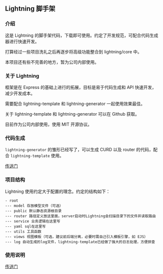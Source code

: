 ## Lightning 脚手架

### 介绍

这是 Lightning 的脚手架代码，下载即可使用。约定了开发规范，可配合代码生成器进行快速开发。

打算经过一些项目洗礼之后再逐步将高级功能整合到 lightning/core 中。

本项目还有些不完善的地方，暂为公司内部使用。

### 关于 Lightning

框架是在 Express 的基础上进行的拓展，目标是易于代码生成和 API 快速开发，减少开发成本。

需要配合 lightning-template 和 lightning-generator 一起使用效果最佳。

关于 lightning-template 和 lightning-generator 可以在 Github 获取。

目前作为公司内部使用，使用 MIT 开源协议。

### 代码生成

`lightning-generator` 的雏形已经写了，可以生成 CURD 以及 router 的代码，配合 `lightning-template` 使用。

[传送门](https://github.com/FurryWolfX/lightning-generator)

### 项目结构

Lightning 使用约定大于配置的理念。约定的结构如下：

```
- root
--- model 存放模型文件（可选）
--- public 默认静态资源根目录
--- router 路径定义放这里面，server启动时Lightning会扫描目录下的文件并读取路由
--- service 业务逻辑在这里写
--- yaml sql在这里写
--- utils 工具函数
--- views 视图模板（可选，建议前后端分离，必要时需自己引入模板引擎，如 EJS）
--- log 自动生成的log文件，lightning-template已经做了强大的日志处理，方便排查
```

### 使用说明

[传送门](https://www.npmjs.com/package/@wolfx/lightning)
